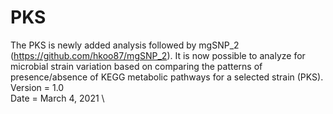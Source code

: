 # PKS
The PKS is newly added analysis followed by mgSNP_2 (https://github.com/hkoo87/mgSNP_2). It is now possible to analyze for microbial strain variation based on comparing the patterns of presence/absence of KEGG metabolic pathways for a selected strain (PKS). \
Version = 1.0 \
Date = March 4, 2021 \



